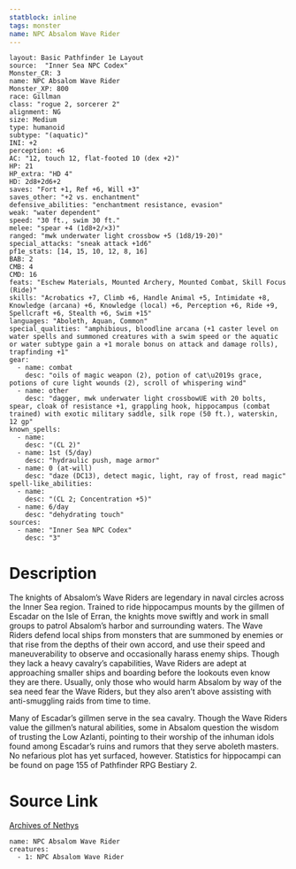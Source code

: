 ```yaml
---
statblock: inline
tags: monster
name: NPC Absalom Wave Rider
---
```

```statblock
layout: Basic Pathfinder 1e Layout
source:  "Inner Sea NPC Codex"
Monster_CR: 3
name: NPC Absalom Wave Rider
Monster_XP: 800
race: Gillman
class: "rogue 2, sorcerer 2"
alignment: NG
size: Medium
type: humanoid
subtype: "(aquatic)"
INI: +2
perception: +6
AC: "12, touch 12, flat-footed 10 (dex +2)"
HP: 21
HP_extra: "HD 4"
HD: 2d8+2d6+2
saves: "Fort +1, Ref +6, Will +3"
saves_other: "+2 vs. enchantment"
defensive_abilities: "enchantment resistance, evasion"
weak: "water dependent"
speed: "30 ft., swim 30 ft."
melee: "spear +4 (1d8+2/×3)"
ranged: "mwk underwater light crossbow +5 (1d8/19-20)"
special_attacks: "sneak attack +1d6"
pf1e_stats: [14, 15, 10, 12, 8, 16]
BAB: 2
CMB: 4
CMD: 16
feats: "Eschew Materials, Mounted Archery, Mounted Combat, Skill Focus (Ride)"
skills: "Acrobatics +7, Climb +6, Handle Animal +5, Intimidate +8, Knowledge (arcana) +6, Knowledge (local) +6, Perception +6, Ride +9, Spellcraft +6, Stealth +6, Swim +15"
languages: "Aboleth, Aquan, Common"
special_qualities: "amphibious, bloodline arcana (+1 caster level on water spells and summoned creatures with a swim speed or the aquatic or water subtype gain a +1 morale bonus on attack and damage rolls), trapfinding +1"
gear:
  - name: combat
    desc: "oils of magic weapon (2), potion of cat\u2019s grace, potions of cure light wounds (2), scroll of whispering wind"
  - name: other
    desc: "dagger, mwk underwater light crossbowUE with 20 bolts, spear, cloak of resistance +1, grappling hook, hippocampus (combat trained) with exotic military saddle, silk rope (50 ft.), waterskin, 12 gp"
known_spells:
  - name:
    desc: "(CL 2)"
  - name: 1st (5/day)
    desc: "hydraulic push, mage armor"
  - name: 0 (at-will)
    desc: "daze (DC13), detect magic, light, ray of frost, read magic"
spell-like_abilities:
  - name:
    desc: "(CL 2; Concentration +5)"
  - name: 6/day
    desc: "dehydrating touch"
sources:
  - name: "Inner Sea NPC Codex"
    desc: "3"
```
# Description
The knights of Absalom’s Wave Riders are legendary in naval circles across the Inner Sea region. Trained to ride hippocampus mounts by the gillmen of Escadar on the Isle of Erran, the knights move swiftly and work in small groups to patrol Absalom’s harbor and surrounding waters. The Wave Riders defend local ships from monsters that are summoned by enemies or that rise from the depths of their own accord, and use their speed and maneuverability to observe and occasionally harass enemy ships. Though they lack a heavy cavalry’s capabilities, Wave Riders are adept at approaching smaller ships and boarding before the lookouts even know they are there. Usually, only those who would harm Absalom by way of the sea need fear the Wave Riders, but they also aren’t above assisting with anti-smuggling raids from time to time.

Many of Escadar’s gillmen serve in the sea cavalry. Though the Wave Riders value the gillmen’s natural abilities, some in Absalom question the wisdom of trusting the Low Azlanti, pointing to their worship of the inhuman idols found among Escadar’s ruins and rumors that they serve aboleth masters. No nefarious plot has yet surfaced, however. Statistics for hippocampi can be found on page 155 of Pathfinder RPG Bestiary 2.
# Source Link
[Archives of Nethys](https://aonprd.com/NPCDisplay.aspx?ItemName=Absalom%20Wave%20Rider)
```encounter-table
name: NPC Absalom Wave Rider
creatures:
  - 1: NPC Absalom Wave Rider
```
